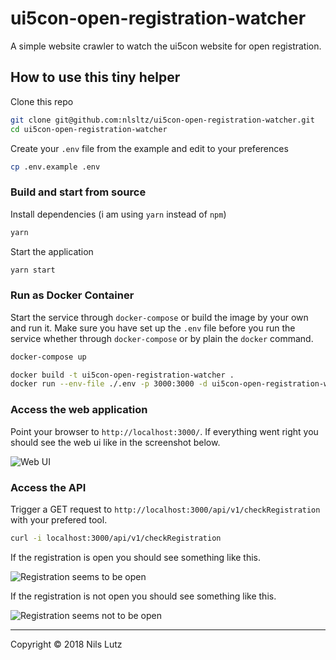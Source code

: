 # ui5con-open-registration-watcher

A simple website crawler to watch the ui5con website for open registration.

## How to use this tiny helper

Clone this repo

```sh
git clone git@github.com:nlsltz/ui5con-open-registration-watcher.git
cd ui5con-open-registration-watcher
```

Create your `.env` file from the example and edit to your preferences

```sh
cp .env.example .env
```

### Build and start from source

Install dependencies (i am using `yarn` instead of `npm`)

```sh
yarn
```

Start the application

```sh
yarn start
```

### Run as Docker Container

Start the service through `docker-compose` or build the image by your own and run it. Make sure you have set up the `.env` file before you run the service whether through `docker-compose` or by plain the `docker` command.

```sh
docker-compose up
```

```sh
docker build -t ui5con-open-registration-watcher .
docker run --env-file ./.env -p 3000:3000 -d ui5con-open-registration-watcher
```

### Access the web application

Point your browser to `http://localhost:3000/`. If everything went right you should see the web ui like in the screenshot below.

![Web UI](https://i.imgur.com/NgaaCph.png "Web UI build /w OpenUI5 Framework")

### Access the API

Trigger a GET request to `http://localhost:3000/api/v1/checkRegistration` with your prefered tool.

```sh
curl -i localhost:3000/api/v1/checkRegistration
```

If the registration is open you should see something like this.

![Registration seems to be open](https://i.imgur.com/HTGjGd1.png "Registration seems to be open")

If the registration is not open you should see something like this.

![Registration seems not to be open](https://i.imgur.com/kpdWY8t.png "Registration seems not to be open")

---
Copyright © 2018 Nils Lutz